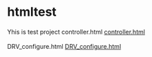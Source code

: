 # htmltest
Yhis is test project
controller.html
[controller.html](controller.html)　

DRV_configure.html
[DRV_configure.html](DRV_configure.html)　
